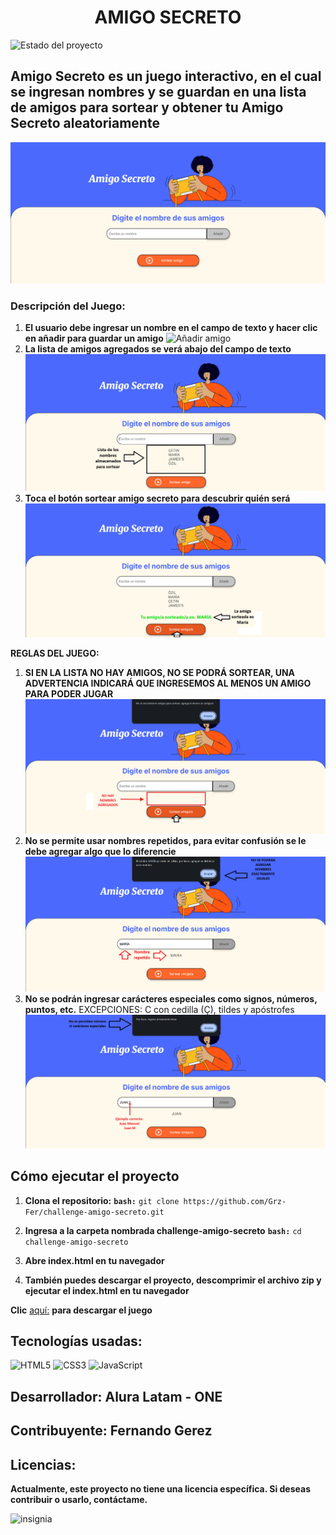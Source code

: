 <h1 align="center">AMIGO SECRETO</h1>

![Estado del proyecto](https://img.shields.io/badge/Estado-Completo-brightgreen)

## Amigo Secreto es un juego interactivo, en el cual se ingresan nombres y se guardan en una lista de amigos para sortear y obtener tu Amigo Secreto aleatoriamente

![Juego Amigo Secreto](img/aplicacion.png)

### Descripción del Juego:

1. **El usuario debe ingresar un nombre en el campo de texto y hacer clic en añadir para guardar un amigo**
![Añadir amigo](img/añadiendo-nombre.png)
2. **La lista de amigos agregados se verá abajo del campo de texto**
![Lista de amigos](img/mostrando-lista.png)
3. **Toca el botón sortear amigo secreto para descubrir quién será**
![Amigo sorteado](img/amigo-sorteado.png)

**REGLAS DEL JUEGO:**
1. **SI EN LA LISTA NO HAY AMIGOS, NO SE PODRÁ SORTEAR, UNA ADVERTENCIA INDICARÁ QUE INGRESEMOS AL MENOS UN AMIGO PARA PODER JUGAR**
![Lista Vacía](img/lista-de-amigos-vacia.png)
2. **No se permite usar nombres repetidos, para evitar confusión se le debe agregar algo que lo diferencie**
![Nombres repetidos](img/nombre-repetido.png)
3. **No se podrán ingresar carácteres especiales como signos, números, puntos, etc.** EXCEPCIONES: C con cedilla (Ç), tildes y apóstrofes
![Nombres permitidos](img/nombres-permitidos.png)

## Cómo ejecutar el proyecto

1. **Clona el repositorio:** 
**``bash:``**
```git clone https://github.com/Grz-Fer/challenge-amigo-secreto.git```

2. **Ingresa a la carpeta nombrada challenge-amigo-secreto**
**``bash:``**
```cd challenge-amigo-secreto```

3. **Abre index.html en tu navegador**
4. **También puedes descargar el proyecto, descomprimir el archivo zip y ejecutar el index.html en tu navegador**
 
**Clic** [aquí:](https://github.com/Grz-Fer/challenge-amigo-secreto/archive/refs/heads/main.zip) **para descargar el juego**
## Tecnologías usadas:
![HTML5](https://img.shields.io/badge/HTML5-E34F26?style=for-the-badge&logo=html5&logoColor=white)
![CSS3](https://img.shields.io/badge/CSS3-1572B6?style=for-the-badge&logo=css3&logoColor=white)
![JavaScript](https://img.shields.io/badge/JavaScript-F7DF1E?style=for-the-badge&logo=javascript&logoColor=black)

## Desarrollador: Alura Latam - ONE

## Contribuyente: Fernando Gerez

## Licencias:
**Actualmente, este proyecto no tiene una licencia específica.  Si deseas contribuir o usarlo, contáctame.**

![insignia](https://cdn1.gnarususercontent.com.br/6/409216/ff043987-239b-4661-bdb1-7f4ca6092c48.png)
